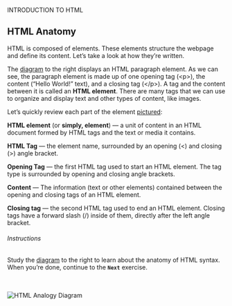 <span>INTRODUCTION TO HTML</span>
<h2>HTML Anatomy</h2>
HTML is composed of elements. These elements structure the webpage and define its content. Let’s take a look at how they’re written.

The <a href='https://s3.amazonaws.com/codecademy-content/courses/learn-html/elements-and-structure/html+lesson+image.svg'>diagram</a> to the right  displays an HTML paragraph element. As we can see, the paragraph element is made up of one opening tag (&lt;p&gt;), the content (“Hello World!” text), and a closing tag (&lt;/p&gt;). A tag and the content between it is called an <strong>HTML element</strong>. There are many tags that we can use to organize and display text and other types of content, like images.

Let’s quickly review each part of the element <a href='https://s3.amazonaws.com/codecademy-content/courses/learn-html/elements-and-structure/html+lesson+image.svg'>pictured</a>:

<b>HTML element</b> (or <b>simply, element</b>) — a unit of content in an HTML document formed by HTML tags and the text or media it contains.

<b>HTML Tag</b> — the element name, surrounded by an opening (&lt;) and closing (&gt;) angle bracket.

<b>Opening Tag</b> — the first HTML tag used to start an HTML element. The tag type is surrounded by opening and closing angle brackets.

<b>Content</b> — The information (text or other elements) contained between the opening and closing tags of an HTML element.

<b>Closing tag</b> — the second HTML tag used to end an HTML element. Closing tags have a forward slash (/) inside of them, directly after the left angle bracket.

<h6>Instructions</h6>
Study the <a href='https://s3.amazonaws.com/codecademy-content/courses/learn-html/elements-and-structure/html+lesson+image.svg'>diagram</a> to the right to learn about the anatomy of HTML syntax. When you’re done, continue to the <code><b>Next</b></code> exercise. 

<br><br>
<img src="https://cdn-images-1.medium.com/max/800/1*j7ijLkr1jR3Vh_DNTLh5oQ.png" alt="HTML Analogy Diagram">

